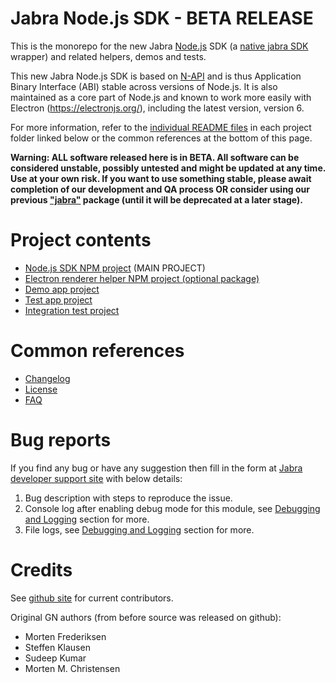 # Jabra Node.js SDK - BETA RELEASE

This is the monorepo for the new Jabra [Node.js](https://nodejs.org) SDK (a [native jabra SDK](https://developer.jabra.com/site/global/sdks/overview/index.gsp) wrapper) and related helpers, demos and tests.

This new Jabra Node.js SDK is based on [N-API](https://nodejs.org/api/n-api.html) and is thus Application Binary Interface (ABI) stable across versions of Node.js. It is also maintained as a core part of Node.js and known to work more easily with Electron (https://electronjs.org/), including the latest version, version 6.

For more information, refer to the [individual README files](#Project-Contents) in each project folder linked below or the common references at the bottom of this page.

**Warning: ALL software released here is in BETA. All software can be considered unstable, possibly untested and might be updated at any time. Use at your own risk. If you want to use something stable, please await completion of our development and QA process OR consider using our previous ["jabra"](https://www.npmjs.com/package/jabra) package (until it will be deprecated at a later stage).**

# Project contents
- [Node.js SDK NPM project](nodesdk/README.md) (MAIN PROJECT)
- [Electron renderer helper NPM project (optional package)](electronrendererhelper/README.md)
- [Demo app project](demoapp/README.md)
- [Test app project](testapp/README.md)
- [Integration test project](integrationtest/README.md)

# Common references
- [Changelog](CHANGELOG.md)
- [License](LICENSE.md)
- [FAQ](FAQ.md)


# Bug reports
If you find any bug or have any suggestion then fill in the form at [Jabra developer support site](https://developer.jabra.com) with below details:

1. Bug description with steps to reproduce the issue.
2. Console log after enabling debug mode for this module, see [Debugging and Logging](nodesdk/README.md#debugging-and-logging) section for more.
3. File logs, see [Debugging and Logging](nodesdk/README.md#debugging-and-logging) section for more.

# Credits

See [github site](https://github.com/gnaudio/jabra-node-sdk/graphs/contributors) for current contributors.

Original GN authors (from before source was released on github):
- Morten Frederiksen
- Steffen Klausen
- Sudeep Kumar
- Morten M. Christensen

